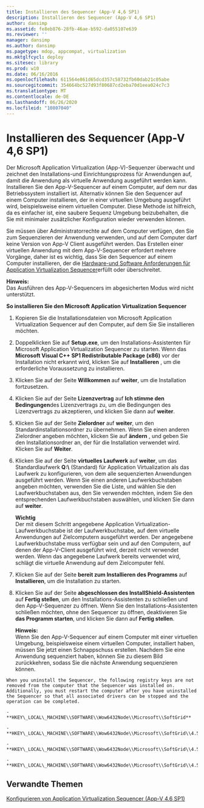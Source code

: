```yaml
---
title: Installieren des Sequencer (App-V 4,6 SP1)
description: Installieren des Sequencer (App-V 4,6 SP1)
author: dansimp
ms.assetid: fe8eb876-28fb-46ae-b592-da055107e639
ms.reviewer: ''
manager: dansimp
ms.author: dansimp
ms.pagetype: mdop, appcompat, virtualization
ms.mktglfcycl: deploy
ms.sitesec: library
ms.prod: w10
ms.date: 06/16/2016
ms.openlocfilehash: 611564e861d65dcd357c58732fb60dab21c05abe
ms.sourcegitcommit: 354664bc527d93f80687cd2eba70d1eea024c7c3
ms.translationtype: MT
ms.contentlocale: de-DE
ms.lasthandoff: 06/26/2020
ms.locfileid: "10807040"
---
```

# Installieren des Sequencer (App-V 4,6 SP1)


Der Microsoft Application Virtualization (App-V)-Sequenzer überwacht und zeichnet den Installations-und Einrichtungsprozess für Anwendungen auf, damit die Anwendung als virtuelle Anwendung ausgeführt werden kann. Installieren Sie den App-V-Sequencer auf einem Computer, auf dem nur das Betriebssystem installiert ist. Alternativ können Sie den Sequencer auf einem Computer installieren, der in einer virtuellen Umgebung ausgeführt wird, beispielsweise einem virtuellen Computer. Diese Methode ist hilfreich, da es einfacher ist, eine saubere Sequenz Umgebung beizubehalten, die Sie mit minimaler zusätzlicher Konfiguration wieder verwenden können.

Sie müssen über Administratorrechte auf dem Computer verfügen, den Sie zum Sequenzieren der Anwendung verwenden, und auf dem Computer darf keine Version von App-V Client ausgeführt werden. Das Erstellen einer virtuellen Anwendung mit dem App-V-Sequencer erfordert mehrere Vorgänge, daher ist es wichtig, dass Sie den Sequencer auf einem Computer installieren, der die [Hardware-und Software Anforderungen für Application Virtualization Sequencer](application-virtualization-sequencer-hardware-and-software-requirements.md)erfüllt oder überschreitet.

**Hinweis:**  
Das Ausführen des App-V-Sequencers im abgesicherten Modus wird nicht unterstützt.



**So installieren Sie den Microsoft Application Virtualization Sequencer**

1.  Kopieren Sie die Installationsdateien von Microsoft Application Virtualization Sequencer auf den Computer, auf dem Sie Sie installieren möchten.

2.  Doppelklicken Sie auf **Setup.exe**, um den Installations-Assistenten für Microsoft Application Virtualization Sequencer zu starten. Wenn das **Microsoft Visual C++ SP1 Redistributable Package (x86)** vor der Installation nicht erkannt wird, klicken Sie auf **Installieren** , um die erforderliche Voraussetzung zu installieren.

3.  Klicken Sie auf der Seite **Willkommen** auf **weiter**, um die Installation fortzusetzen.

4.  Klicken Sie auf der Seite **Lizenzvertrag** auf **Ich stimme den Bedingungen**des Lizenzvertrags zu, um die Bedingungen des Lizenzvertrags zu akzeptieren, und klicken Sie dann auf **weiter**.

5.  Klicken Sie auf der Seite **Zielordner** auf **weiter**, um den Standardinstallationsordner zu übernehmen. Wenn Sie einen anderen Zielordner angeben möchten, klicken Sie auf **ändern** , und geben Sie den Installationsordner an, der für die Installation verwendet wird. Klicken Sie auf **Weiter**.

6.  Klicken Sie auf der Seite **virtuelles Laufwerk** auf **weiter**, um das Standardlaufwerk **Q:\\** (Standard) für Application Virtualization als das Laufwerk zu konfigurieren, von dem alle sequenzierten Anwendungen ausgeführt werden. Wenn Sie einen anderen Laufwerkbuchstaben angeben möchten, verwenden Sie die Liste, und wählen Sie den Laufwerkbuchstaben aus, den Sie verwenden möchten, indem Sie den entsprechenden Laufwerkbuchstaben auswählen, und klicken Sie dann auf **weiter**.

    **Wichtig**  
    Der mit diesem Schritt angegebene Application Virtualization-Laufwerkbuchstabe ist der Laufwerkbuchstabe, auf dem virtuelle Anwendungen auf Zielcomputern ausgeführt werden. Der angegebene Laufwerkbuchstabe muss verfügbar sein und auf den Computern, auf denen der App-V-Client ausgeführt wird, derzeit nicht verwendet werden. Wenn das angegebene Laufwerk bereits verwendet wird, schlägt die virtuelle Anwendung auf dem Zielcomputer fehl.



7.  Klicken Sie auf der Seite **bereit zum Installieren des Programms** auf **Installieren**, um die Installation zu starten.

8.  Klicken Sie auf der Seite **abgeschlossen des InstallShield-Assistenten** auf **Fertig stellen**, um den Installations-Assistenten zu schließen und den App-V-Sequenzer zu öffnen. Wenn Sie den Installations-Assistenten schließen möchten, ohne den Sequencer zu öffnen, deaktivieren Sie **das Programm starten**, und klicken Sie dann auf **Fertig stellen**.

    **Hinweis:**  
    Wenn Sie den App-V-Sequencer auf einem Computer mit einer virtuellen Umgebung, beispielsweise einem virtuellen Computer, installiert haben, müssen Sie jetzt einen Schnappschuss erstellen. Nachdem Sie eine Anwendung sequenziert haben, können Sie zu diesem Bild zurückkehren, sodass Sie die nächste Anwendung sequenzieren können.



~~~
When you uninstall the Sequencer, the following registry keys are not removed from the computer that the Sequencer was installed on. Additionally, you must restart the computer after you have uninstalled the Sequencer so that all associated drivers can be stopped and the operation can be completed.

-   **HKEY\_LOCAL\_MACHINE\\SOFTWARE\\Wow6432Node\\Microsoft\\SoftGrid**

-   **HKEY\_LOCAL\_MACHINE\\SOFTWARE\\Wow6432Node\\Microsoft\\SoftGrid\\4.5**

-   **HKEY\_LOCAL\_MACHINE\\SOFTWARE\\Wow6432Node\\Microsoft\\SoftGrid\\4.5\\SystemGuard**

-   **HKEY\_LOCAL\_MACHINE\\SOFTWARE\\Wow6432Node\\Microsoft\\SoftGrid\\4.5\\SystemGuard\\SecKey**
~~~

## Verwandte Themen


[Konfigurieren von Application Virtualization Sequencer (App-V 4.6 SP1)](configuring-the-application-virtualization-sequencer--app-v-46-sp1-.md)










